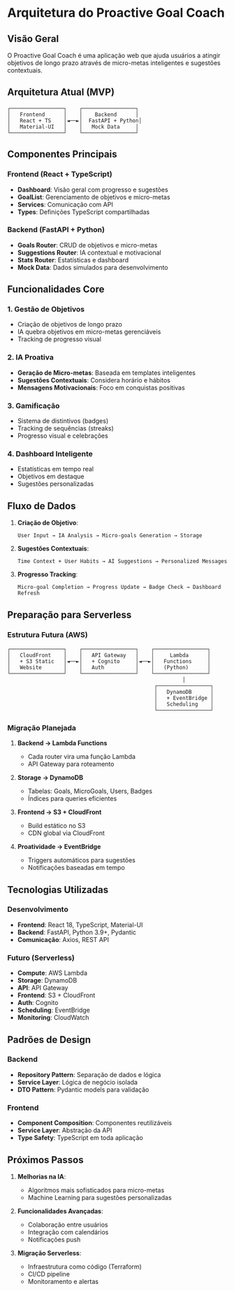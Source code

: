 # Arquitetura do Proactive Goal Coach

## Visão Geral

O Proactive Goal Coach é uma aplicação web que ajuda usuários a atingir objetivos de longo prazo através de micro-metas inteligentes e sugestões contextuais.

## Arquitetura Atual (MVP)

```
┌─────────────────┐    ┌─────────────────┐
│   Frontend      │    │    Backend      │
│   React + TS    │◄──►│  FastAPI + Python│
│   Material-UI   │    │   Mock Data     │
└─────────────────┘    └─────────────────┘
```

## Componentes Principais

### Frontend (React + TypeScript)
- **Dashboard**: Visão geral com progresso e sugestões
- **GoalList**: Gerenciamento de objetivos e micro-metas
- **Services**: Comunicação com API
- **Types**: Definições TypeScript compartilhadas

### Backend (FastAPI + Python)
- **Goals Router**: CRUD de objetivos e micro-metas
- **Suggestions Router**: IA contextual e motivacional
- **Stats Router**: Estatísticas e dashboard
- **Mock Data**: Dados simulados para desenvolvimento

## Funcionalidades Core

### 1. Gestão de Objetivos
- Criação de objetivos de longo prazo
- IA quebra objetivos em micro-metas gerenciáveis
- Tracking de progresso visual

### 2. IA Proativa
- **Geração de Micro-metas**: Baseada em templates inteligentes
- **Sugestões Contextuais**: Considera horário e hábitos
- **Mensagens Motivacionais**: Foco em conquistas positivas

### 3. Gamificação
- Sistema de distintivos (badges)
- Tracking de sequências (streaks)
- Progresso visual e celebrações

### 4. Dashboard Inteligente
- Estatísticas em tempo real
- Objetivos em destaque
- Sugestões personalizadas

## Fluxo de Dados

1. **Criação de Objetivo**:
   ```
   User Input → IA Analysis → Micro-goals Generation → Storage
   ```

2. **Sugestões Contextuais**:
   ```
   Time Context + User Habits → AI Suggestions → Personalized Messages
   ```

3. **Progresso Tracking**:
   ```
   Micro-goal Completion → Progress Update → Badge Check → Dashboard Refresh
   ```

## Preparação para Serverless

### Estrutura Futura (AWS)
```
┌─────────────────┐    ┌─────────────────┐    ┌─────────────────┐
│   CloudFront    │    │   API Gateway   │    │     Lambda      │
│   + S3 Static   │◄──►│   + Cognito     │◄──►│   Functions     │
│   Website       │    │   Auth          │    │   (Python)      │
└─────────────────┘    └─────────────────┘    └─────────────────┘
                                                        │
                                               ┌─────────────────┐
                                               │   DynamoDB      │
                                               │   + EventBridge │
                                               │   Scheduling    │
                                               └─────────────────┘
```

### Migração Planejada
1. **Backend → Lambda Functions**
   - Cada router vira uma função Lambda
   - API Gateway para roteamento
   
2. **Storage → DynamoDB**
   - Tabelas: Goals, MicroGoals, Users, Badges
   - Índices para queries eficientes
   
3. **Frontend → S3 + CloudFront**
   - Build estático no S3
   - CDN global via CloudFront
   
4. **Proatividade → EventBridge**
   - Triggers automáticos para sugestões
   - Notificações baseadas em tempo

## Tecnologias Utilizadas

### Desenvolvimento
- **Frontend**: React 18, TypeScript, Material-UI
- **Backend**: FastAPI, Python 3.9+, Pydantic
- **Comunicação**: Axios, REST API

### Futuro (Serverless)
- **Compute**: AWS Lambda
- **Storage**: DynamoDB
- **API**: API Gateway
- **Frontend**: S3 + CloudFront
- **Auth**: Cognito
- **Scheduling**: EventBridge
- **Monitoring**: CloudWatch

## Padrões de Design

### Backend
- **Repository Pattern**: Separação de dados e lógica
- **Service Layer**: Lógica de negócio isolada
- **DTO Pattern**: Pydantic models para validação

### Frontend
- **Component Composition**: Componentes reutilizáveis
- **Service Layer**: Abstração da API
- **Type Safety**: TypeScript em toda aplicação

## Próximos Passos

1. **Melhorias na IA**:
   - Algoritmos mais sofisticados para micro-metas
   - Machine Learning para sugestões personalizadas
   
2. **Funcionalidades Avançadas**:
   - Colaboração entre usuários
   - Integração com calendários
   - Notificações push
   
3. **Migração Serverless**:
   - Infraestrutura como código (Terraform)
   - CI/CD pipeline
   - Monitoramento e alertas